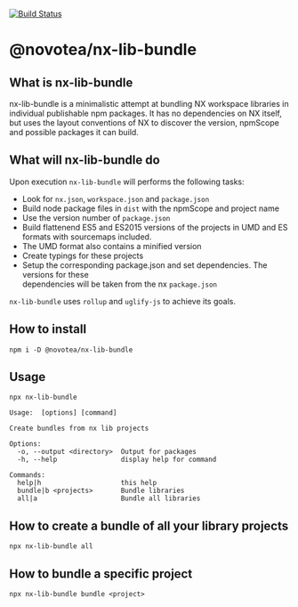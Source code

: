 [![Build Status](https://travis-ci.com/novotea/nx-lib-bundle.svg?token=vpX2zPATzHqVurs5axQZ&branch=master)](https://travis-ci.com/novotea/nx-lib-bundle)

# @novotea/nx-lib-bundle

## What is nx-lib-bundle

nx-lib-bundle is a minimalistic attempt at bundling NX workspace libraries in individual publishable npm packages. It has no dependencies on NX itself, but uses the layout conventions of NX to discover the version, npmScope and possible packages it can build.

## What will nx-lib-bundle do

Upon execution `nx-lib-bundle` will performs the following tasks:

* Look for `nx.json`, `workspace.json` and `package.json`
* Build node package files in `dist` with the npmScope and project name
* Use the version number of `package.json`
* Build flattenend ES5 and ES2015 versions of the projects in UMD and ES
  formats with sourcemaps included.
* The UMD format also contains a minified version
* Create typings for these projects
* Setup the corresponding package.json and set dependencies. The versions for these  
  dependencies will be taken from the nx `package.json`

`nx-lib-bundle` uses `rollup` and `uglify-js` to achieve its goals.

## How to install

```
npm i -D @novotea/nx-lib-bundle
```

## Usage

```
npx nx-lib-bundle
```

```
Usage:  [options] [command]

Create bundles from nx lib projects

Options:
  -o, --output <directory>  Output for packages
  -h, --help                display help for command

Commands:
  help|h                    this help
  bundle|b <projects>       Bundle libraries
  all|a                     Bundle all libraries
```

## How to create a bundle of all your library projects

```
npx nx-lib-bundle all
```

## How to bundle a specific project

```
npx nx-lib-bundle bundle <project>
```